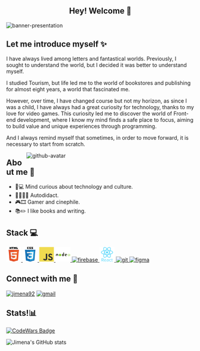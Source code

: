 <div align="center">
<h2 align="center">Hey! Welcome 👋</h2> 
</div>
<img src="https://i.imgur.com/h0yWygu.png" alt="banner-presentation">

## Let me introduce myself ✨ 

I have always lived among letters and fantastical worlds. Previously, I sought to understand the world, but I decided it was better to understand myself.

I studied Tourism, but life led me to the world of bookstores and publishing for almost eight years, a world that fascinated me.

However, over time, I have changed course but not my horizon, as since I was a child, I have always had a great curiosity for technology, thanks to my love for video games. This curiosity led me to discover the world of Front-end development, where I know my mind finds a safe place to focus, aiming to build value and unique experiences through programming.

And I always remind myself that sometimes, in order to move forward, it is necessary to start from scratch.


<img align="right" width="450px" src="https://i.imgur.com/09hCway.png" alt="github-avatar">

## About me 🌙

- 🧠💻 Mind curious about technology and culture.
- 👩🏻‍💻📝 Autodidact.
- 🎮🎞 Gamer and cinephile.
- 📚✏️ I like books and writing.

## Stack 💻
<p align="left"><a href="https://www.w3.org/html/" target="_blank" rel="noreferrer"> <img src="https://raw.githubusercontent.com/devicons/devicon/master/icons/html5/html5-original-wordmark.svg" alt="html5" width="40" height="40"/> </a> <a href="https://www.w3schools.com/css/" target="_blank" rel="noreferrer"> <img src="https://raw.githubusercontent.com/devicons/devicon/master/icons/css3/css3-original-wordmark.svg" alt="css3" width="40" height="40"/> </a>  <a href="https://developer.mozilla.org/en-US/docs/Web/JavaScript" target="_blank" rel="noreferrer"> <img src="https://raw.githubusercontent.com/devicons/devicon/master/icons/javascript/javascript-original.svg" alt="javascript" width="40" height="40"/></a><a href="https://nodejs.org" target="_blank" rel="noreferrer"> <img src="https://raw.githubusercontent.com/devicons/devicon/master/icons/nodejs/nodejs-original-wordmark.svg" alt="nodejs" width="40" height="40"/></a><a href="https://firebase.google.com/" target="_blank" rel="noreferrer"> <img src="https://www.vectorlogo.zone/logos/firebase/firebase-icon.svg" alt="firebase" width="40" height="40"/> </a>  <a href="https://reactjs.org/" target="_blank" rel="noreferrer"> <img src="https://raw.githubusercontent.com/devicons/devicon/master/icons/react/react-original-wordmark.svg" alt="react" width="40" height="40"/> </a><a href="https://git-scm.com/" target="_blank" rel="noreferrer"> <img src="https://www.vectorlogo.zone/logos/git-scm/git-scm-icon.svg" alt="git" width="40" height="40"/> </a><a href="https://www.figma.com/" target="_blank" rel="noreferrer"><img src="https://www.vectorlogo.zone/logos/figma/figma-icon.svg" alt="figma" width="40" height="40"/> </a> </p>

## Connect with me 📧
<p align="left">
<a href="https://linkedin.com/in/jimena92" target="blank"><img align="center" src="https://i.imgur.com/Y3boozU.png" alt="jimena92"/></a>
<a href="mailto:jimena.flores.92@gmail.com" target="blank"><img align="center" src="https://i.imgur.com/DgHXJpM.png" alt="gmail" /></a>
</p>

## Stats!📊
[![CodeWars Badge](https://www.codewars.com/users/Jimena92/badges/large)](https://www.codewars.com/users/Jimena92)


![Jimena's GitHub stats](https://github-readme-stats.vercel.app/api?username=jimena92&show_icons=true&theme=dracula)





